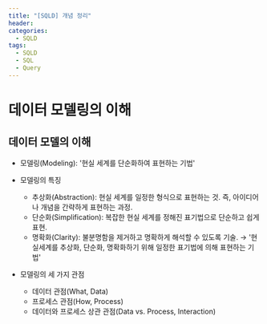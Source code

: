 ```yaml
---
title: "[SQLD] 개념 정리"
header: 
categories:
  - SQLD
tags:
  - SQLD
  - SQL
  - Query
---
```

# 데이터 모델링의 이해
## 데이터 모델의 이해

- 모델링(Modeling): 
  '현실 세계를 단순화하여 표현하는 기법'
  
- 모델링의 특징
	- 추상화(Abstraction):
	  현실 세계를 일정한 형식으로 표현하는 것. 즉, 아이디어나 개념을 간략하게 표현하는 과정.
	- 단순화(Simplification):
	  복잡한 현실 세계를 정해진 표기법으로 단순하고 쉽게 표현.
	- 명확화(Clarity):
	  불분명함을 제거하고 명확하게 해석할 수 있도록 기술.
→ '현실세계를 추상화, 단순화, 명확화하기 위해 일정한 표기법에 의해 표현하는 기법'

- 모델링의 세 가지 관점
	- 데이터 관점(What, Data)
	- 프로세스 관점(How, Process)
	- 데이터와 프로세스 상관 관점(Data vs. Process, Interaction)